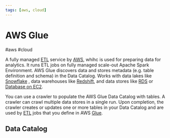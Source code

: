 ```yaml
---
tags: [aws, cloud]
---
```

# AWS Glue
#aws #cloud 

A fully managed [ETL](Software%20Engineering/Datastores/Big%20Data/ETL.md) service by [AWS](Cloud%20Computing/AWS/AWS.md), whihc is used for preparing data for analytics. It runs ETL jobs on fully managed scale-out Apache Spark Environment.  AWS Glue discovers data and stores metadata (e.g. table definition and schema) in the Data Catalog. Works with data lakes like [Snowflake](Snowflake) , data warehouses like [Redshift](Cloud%20Computing/AWS/Databases/Redshift.md), and data stores like [RDS](Cloud%20Computing/AWS/Databases/RDS.md) or [Database on EC2](Cloud%20Computing/AWS/Databases/Database%20on%20EC2.md). 



You can use a crawler to populate the AWS Glue Data Catalog with tables. A crawler can crawl multiple data stores in a single run. Upon completion, the crawler creates or updates one or more tables in your Data Catalog and are used by [ETL](Software%20Engineering/Datastores/Big%20Data/ETL.md) jobs that you define in AWS [Glue](Cloud%20Computing/AWS/Databases/Glue.md).


## Data Catalog
